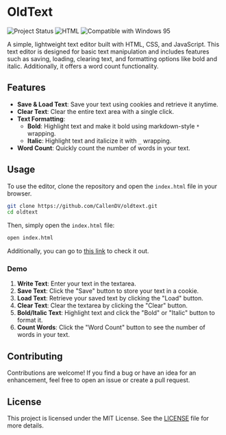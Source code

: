 # OldText

![Project Status](https://img.shields.io/badge/status-active-brightgreen) ![HTML](https://img.shields.io/badge/language-HTML-blue) ![Compatible with Windows 95](https://img.shields.io/badge/compatible-Windows%2095-lightgrey)

A simple, lightweight text editor built with HTML, CSS, and JavaScript. This text editor is designed for basic text manipulation and includes features such as saving, loading, clearing text, and formatting options like bold and italic. Additionally, it offers a word count functionality.

## Features

- **Save & Load Text**: Save your text using cookies and retrieve it anytime.
- **Clear Text**: Clear the entire text area with a single click.
- **Text Formatting**:
  - **Bold**: Highlight text and make it bold using markdown-style `*` wrapping.
  - **Italic**: Highlight text and italicize it with `_` wrapping.
- **Word Count**: Quickly count the number of words in your text.

## Usage

To use the editor, clone the repository and open the `index.html` file in your browser.

```bash
git clone https://github.com/CallenDV/oldtext.git
cd oldtext
```

Then, simply open the `index.html` file:

```bash
open index.html
```

Additionally, you can go to [this link](https://callendv.github.io/oldtext) to check it out.

### Demo

1. **Write Text**: Enter your text in the textarea.
2. **Save Text**: Click the "Save" button to store your text in a cookie.
3. **Load Text**: Retrieve your saved text by clicking the "Load" button.
4. **Clear Text**: Clear the textarea by clicking the "Clear" button.
5. **Bold/Italic Text**: Highlight text and click the "Bold" or "Italic" button to format it.
6. **Count Words**: Click the "Word Count" button to see the number of words in your text.

## Contributing

Contributions are welcome! If you find a bug or have an idea for an enhancement, feel free to open an issue or create a pull request.

## License

This project is licensed under the MIT License. See the [LICENSE](LICENSE) file for more details.
